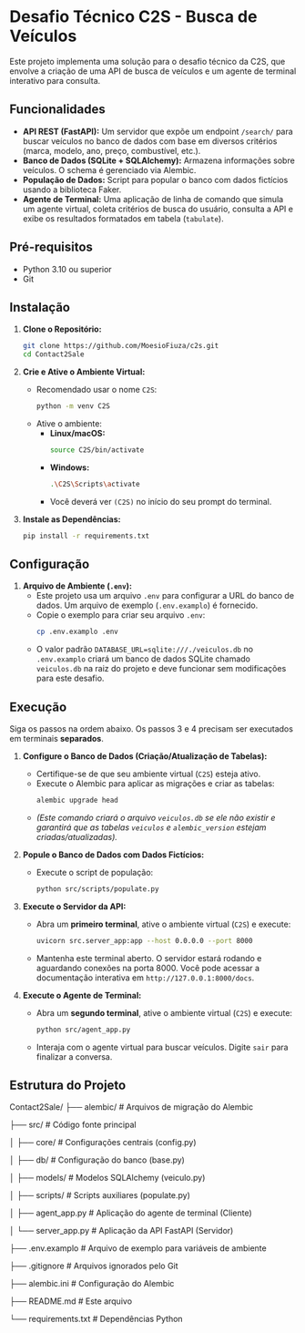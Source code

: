 # Desafio Técnico C2S - Busca de Veículos

Este projeto implementa uma solução para o desafio técnico da C2S, que envolve a criação de uma API de busca de veículos e um agente de terminal interativo para consulta.

## Funcionalidades

- **API REST (FastAPI):** Um servidor que expõe um endpoint `/search/` para buscar veículos no banco de dados com base em diversos critérios (marca, modelo, ano, preço, combustível, etc.).
- **Banco de Dados (SQLite + SQLAlchemy):** Armazena informações sobre veículos. O schema é gerenciado via Alembic.
- **População de Dados:** Script para popular o banco com dados fictícios usando a biblioteca Faker.
- **Agente de Terminal:** Uma aplicação de linha de comando que simula um agente virtual, coleta critérios de busca do usuário, consulta a API e exibe os resultados formatados em tabela (`tabulate`).

## Pré-requisitos

- Python 3.10 ou superior
- Git

## Instalação

1.  **Clone o Repositório:**

    ```bash
    git clone https://github.com/MoesioFiuza/c2s.git
    cd Contact2Sale
    ```

2.  **Crie e Ative o Ambiente Virtual:**

    - Recomendado usar o nome `C2S`:
      ```bash
      python -m venv C2S
      ```
    - Ative o ambiente:
      - **Linux/macOS:**
        ```bash
        source C2S/bin/activate
        ```
      - **Windows:**
        ```bash
        .\C2S\Scripts\activate
        ```
      - Você deverá ver `(C2S)` no início do seu prompt do terminal.

3.  **Instale as Dependências:**
    ```bash
    pip install -r requirements.txt
    ```

## Configuração

1.  **Arquivo de Ambiente (`.env`):**
    - Este projeto usa um arquivo `.env` para configurar a URL do banco de dados. Um arquivo de exemplo (`.env.examplo`) é fornecido.
    - Copie o exemplo para criar seu arquivo `.env`:
      ```bash
      cp .env.examplo .env
      ```
    - O valor padrão `DATABASE_URL=sqlite:///./veiculos.db` no `.env.examplo` criará um banco de dados SQLite chamado `veiculos.db` na raiz do projeto e deve funcionar sem modificações para este desafio.

## Execução

Siga os passos na ordem abaixo. Os passos 3 e 4 precisam ser executados em terminais **separados**.

1.  **Configure o Banco de Dados (Criação/Atualização de Tabelas):**

    - Certifique-se de que seu ambiente virtual (`C2S`) esteja ativo.
    - Execute o Alembic para aplicar as migrações e criar as tabelas:
      ```bash
      alembic upgrade head
      ```
    - _(Este comando criará o arquivo `veiculos.db` se ele não existir e garantirá que as tabelas `veiculos` e `alembic_version` estejam criadas/atualizadas)._

2.  **Popule o Banco de Dados com Dados Fictícios:**

    - Execute o script de população:
      ```bash
      python src/scripts/populate.py
      ```

3.  **Execute o Servidor da API:**

    - Abra um **primeiro terminal**, ative o ambiente virtual (`C2S`) e execute:
      ```bash
      uvicorn src.server_app:app --host 0.0.0.0 --port 8000
      ```
    - Mantenha este terminal aberto. O servidor estará rodando e aguardando conexões na porta 8000. Você pode acessar a documentação interativa em `http://127.0.0.1:8000/docs`.

4.  **Execute o Agente de Terminal:**
    - Abra um **segundo terminal**, ative o ambiente virtual (`C2S`) e execute:
      ```bash
      python src/agent_app.py
      ```
    - Interaja com o agente virtual para buscar veículos. Digite `sair` para finalizar a conversa.

## Estrutura do Projeto

Contact2Sale/
├── alembic/ # Arquivos de migração do Alembic

├── src/ # Código fonte principal

│ ├── core/ # Configurações centrais (config.py)

│ ├── db/ # Configuração do banco (base.py)

│ ├── models/ # Modelos SQLAlchemy (veiculo.py)

│ ├── scripts/ # Scripts auxiliares (populate.py)

│ ├── agent_app.py # Aplicação do agente de terminal (Cliente)

│ └── server_app.py # Aplicação da API FastAPI (Servidor)

├── .env.examplo # Arquivo de exemplo para variáveis de ambiente

├── .gitignore # Arquivos ignorados pelo Git


├── alembic.ini # Configuração do Alembic

├── README.md # Este arquivo

└── requirements.txt # Dependências Python
